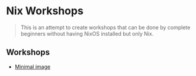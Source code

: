 # Nix Workshops

> This is an attempt to create workshops that can be done by complete beginners without having NixOS installed but only Nix. 

## Workshops

- [Minimal image](./00-minimal-image/Readme.md)